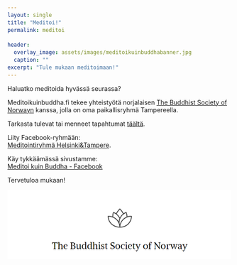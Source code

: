 ```yaml
---
layout: single
title: "Meditoi!"
permalink: meditoi

header:
  overlay_image: assets/images/meditoikuinbuddhabanner.jpg
  caption: ""
excerpt: "Tule mukaan meditoimaan!"
---
```

Haluatko meditoida hyvässä seurassa?

Meditoikuinbuddha.fi tekee yhteistyötä norjalaisen <a href="https://www.dnbf.org/en">The Buddhist Society of Norwayn</a> kanssa, jolla on oma paikallisryhmä Tampereella.

Tarkasta tulevat tai menneet tapahtumat <a href="https://meditoikuinbuddha.fi/categories/ajankohtaista/">täältä</a>.

Liity Facebook-ryhmään:<br> <a href="https://www.facebook.com/groups/416251517754820">Meditointiryhmä Helsinki&Tampere</a>.<br>

Käy tykkäämässä sivustamme:<br> <a href="https://www.facebook.com/profile.php?id=61555870603768">Meditoi kuin Buddha - Facebook</a>

Tervetuloa mukaan!

<a href="https://dnbf.org/en">
<img src="assets/images/buddhistsocietyofnorway.png" alt="buddhistsocietyofnorway">
</a>

